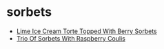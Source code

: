 # sorbets

 * [Lime Ice Cream Torte Topped With Berry Sorbets](index/l/lime-ice-cream-torte-topped-with-berry-sorbets-242991.json)
 * [Trio Of Sorbets With Raspberry Coulis](index/t/trio-of-sorbets-with-raspberry-coulis-1637.json)
